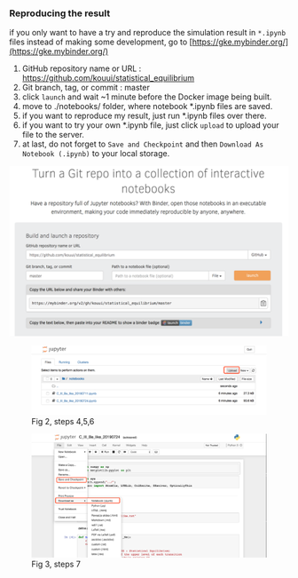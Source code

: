 ### Reproducing the result

if you only want to have a try and reproduce the simulation result in `*.ipynb` files instead of making some development, go to [https://gke.mybinder.org/](https://gke.mybinder.org/)

1. GitHub repository name or URL : https://github.com/kouui/statistical_equilibrium
2. Git branch, tag, or commit : master
3. click `launch` and wait ~1 minute before the Docker image being built.
4. move to ./notebooks/ folder, where notebook *.ipynb files are saved.
5. if you want to reproduce my result, just run *.ipynb files over there.
6. if you want to try your own *.ipynb file, just click `upload` to upload your file to the server.
7. at last, do not forget to `Save and Checkpoint` and then `Download As` `Notebook (.ipynb)` to your local storage.

![img](./figures/binder_example.png "Fig 1, steps 1,2,3")


<figure>
<a href="href"><img alt="alt" src="./figures/binder_example1.png"></a>
<figcaption>Fig 2, steps 4,5,6</figcaption>
</figure>

<figure>
<a href="href"><img alt="alt" src="./figures/binder_example2.png"></a>
<figcaption>Fig 3, steps 7</figcaption>
</figure>

